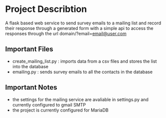 # Project Describtion
A flask based web service to send survey emails to a mailing list and record their response through a generated form with a simple api to access the responses through the url domain/?email=email@user.com

## Important Files
- create_mailing_list.py : imports data from a csv files and stores the list into the database
- emailing.py : sends survey emails to all the contacts in the database

## Important Notes

- the settings for the mailing service are avaliable in settings.py and currently configured to gmail SMTP
- the project is currently configured for MariaDB
